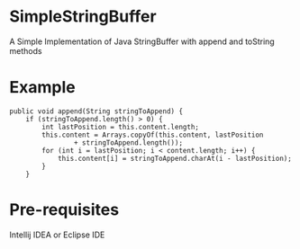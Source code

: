 # SimpleStringBuffer
A Simple Implementation of Java StringBuffer with append and toString methods

# Example

    public void append(String stringToAppend) {
        if (stringToAppend.length() > 0) {
            int lastPosition = this.content.length;
            this.content = Arrays.copyOf(this.content, lastPosition
                    + stringToAppend.length());
            for (int i = lastPosition; i < content.length; i++) {
                this.content[i] = stringToAppend.charAt(i - lastPosition);
            }
        }
      
# Pre-requisites

Intellij IDEA or Eclipse IDE


